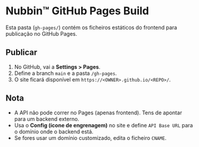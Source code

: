 # Nubbin™ GitHub Pages Build

Esta pasta (`gh-pages/`) contém os ficheiros estáticos do frontend para publicação no GitHub Pages.

## Publicar
1. No GitHub, vai a **Settings > Pages**.
2. Define a branch `main` e a pasta `/gh-pages`.
3. O site ficará disponível em `https://<OWNER>.github.io/<REPO>/`.

## Nota
- A API não pode correr no Pages (apenas frontend). Tens de apontar para um backend externo.
- Usa o **Config (ícone de engrenagem)** no site e define `API Base URL` para o domínio onde o backend está.
- Se fores usar um domínio customizado, edita o ficheiro `CNAME`.
